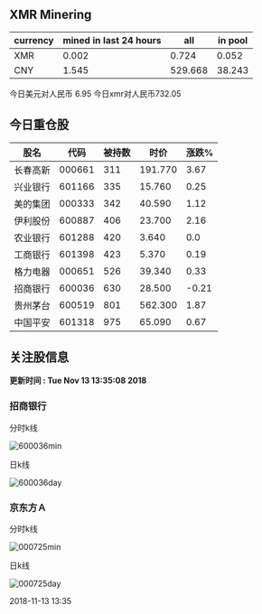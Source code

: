 ## XMR Minering

|currency|mined in last 24 hours|all|in pool|
|---|---|---|---|
|XMR|0.002|0.724|0.052|
|CNY|1.545|529.668|38.243|

今日美元对人民币 6.95	今日xmr对人民币732.05


## 今日重仓股 

|股名|代码|被持数|时价|涨跌%|
|---|---|---|---|---|
|长春高新|000661|311|191.770|3.67|
|兴业银行|601166|335|15.760|0.25|
|美的集团|000333|342|40.590|1.12|
|伊利股份|600887|406|23.700|2.16|
|农业银行|601288|420|3.640|0.0|
|工商银行|601398|423|5.370|0.19|
|格力电器|000651|526|39.340|0.33|
|招商银行|600036|630|28.500|-0.21|
|贵州茅台|600519|801|562.300|1.87|
|中国平安|601318|975|65.090|0.67|

## 关注股信息
**更新时间 : Tue Nov 13 13:35:08 2018**
### 招商银行 
分时k线

![600036min](http://image.sinajs.cn/newchart/min/n/sh600036.gif)

日k线

![600036day](http://image.sinajs.cn/newchart/daily/n/sh600036.gif)

### 京东方Ａ 
分时k线

![000725min](http://image.sinajs.cn/newchart/min/n/sz000725.gif)

日k线

![000725day](http://image.sinajs.cn/newchart/daily/n/sz000725.gif)

2018-11-13 13:35